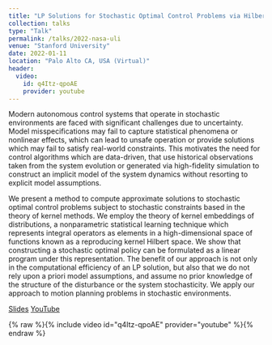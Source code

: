 ```yaml
---
title: "LP Solutions for Stochastic Optimal Control Problems via Hilbert Space Embeddings of Distributions"
collection: talks
type: "Talk"
permalink: /talks/2022-nasa-uli
venue: "Stanford University"
date: 2022-01-11
location: "Palo Alto CA, USA (Virtual)"
header:
  video:
    id: q4Itz-qpoAE
    provider: youtube
---
```


Modern autonomous control systems that operate in stochastic environments are faced with significant challenges due to uncertainty. Model misspecifications may fail to capture statistical phenomena or nonlinear effects, which can lead to unsafe operation or provide solutions which may fail to satisfy real-world constraints. This motivates the need for control algorithms which are data-driven, that use historical observations taken from the system evolution or generated via high-fidelity simulation to construct an implicit model of the system dynamics without resorting to explicit model assumptions.

We present a method to compute approximate solutions to stochastic optimal control problems subject to stochastic constraints based in the theory of kernel methods. We employ the theory of kernel embeddings of distributions, a nonparametric statistical learning technique which represents integral operators as elements in a high-dimensional space of functions known as a reproducing kernel Hilbert space. We show that constructing a stochastic optimal policy can be formulated as a linear program under this representation. The benefit of our approach is not only in the computational efficiency of an LP solution, but also that we do not rely upon a priori model assumptions, and assume no prior knowledge of the structure of the disturbance or the system stochasticity.  We apply our approach to motion planning problems in stochastic environments. 

[Slides](http://ajthor.github.io/files/Presentation_NASA_ULI.pdf)
[YouTube](https://youtu.be/q4Itz-qpoAE?si=JNMGTpL1zQbzs3hg)

{% raw %}{% include video id="q4Itz-qpoAE" provider="youtube" %}{% endraw %}
